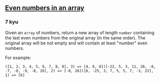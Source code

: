 <h2><a href=https://www.codewars.com/kata/5a431c0de1ce0ec33a00000c/train/python target="_blank">Even numbers in an array</a></h2><h3>7 kyu</h3><p>Given an <code>array</code> of numbers, return a new array of length <code>number</code> containing the last even numbers from the original array (in the same order). The original array will be not empty and will contain at least "number" even numbers.</p><p>For example:</p><pre><code>([1, 2, 3, 4, 5, 6, 7, 8, 9], 3) =&gt; [4, 6, 8]([-22, 5, 3, 11, 26, -6, -7, -8, -9, -8, 26], 2) =&gt; [-8, 26]([6, -25, 3, 7, 5, 5, 7, -3, 23], 1) =&gt; [6]</code></pre>